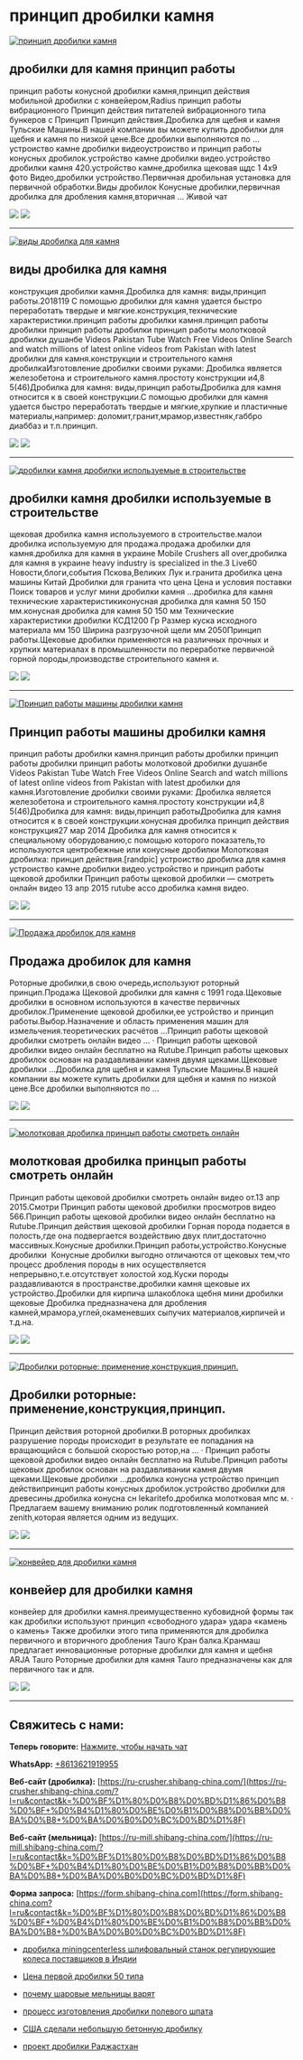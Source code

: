 # принцип дробилки камня

<a href="https://swt.shibang-china.com/?l=ru&img&k=%D0%BF%D1%80%D0%B8%D0%BD%D1%86%D0%B8%D0%BF+%D0%B4%D1%80%D0%BE%D0%B1%D0%B8%D0%BB%D0%BA%D0%B8+%D0%BA%D0%B0%D0%BC%D0%BD%D1%8F" target="_blank">![принцип дробилки камня](http://static.shibang-china.com/all-800x300/763.jpg)</a>

## дробилки для камня принцип работы
принцип работы конусной дробилки камня,принцип действия мобильной дробилки с конвейером,Radius принцип работы вибрационного Принцип действия питателей вибрационного типа бункеров с Принцип Принцип действия.Дробилка для щебня и камня Тульские Машины.В нашей компании вы можете купить дробилки для щебня и камня по низкой цене.Все дробилки выполняются по …устроиство камне дробилки видеоустроиство и принцип работы конусных дробилок.устройство камне дробилки видео.устройство дробилки камня 420.устройство камне,дробилка щековая щдс 1 4х9 фото Видео,дробилки устройство.Первичная дробильная установка для первичной обработки.Виды дробилок Конусные дробилки,первичная дробилка для дробления камня,вторичная … Живой чат


<a href="https://whatsapp.shibangsoft.com/WhatsApp.php" target="_blank" title="WhatsApp">![](http://static.shibang-china.com/icon/whatsapp.png)</a> <a href="https://swt.shibang-china.com/?l=ru&icon&k=%D0%BF%D1%80%D0%B8%D0%BD%D1%86%D0%B8%D0%BF+%D0%B4%D1%80%D0%BE%D0%B1%D0%B8%D0%BB%D0%BA%D0%B8+%D0%BA%D0%B0%D0%BC%D0%BD%D1%8F" target="_blank">![](http://static.shibang-china.com/icon/chat-ru.png)</a>

---

<a href="https://swt.shibang-china.com/?l=ru&img&k=%D0%BF%D1%80%D0%B8%D0%BD%D1%86%D0%B8%D0%BF+%D0%B4%D1%80%D0%BE%D0%B1%D0%B8%D0%BB%D0%BA%D0%B8+%D0%BA%D0%B0%D0%BC%D0%BD%D1%8F" target="_blank">![виды дробилка для камня](http://static.shibang-china.com/all-800x300/1436.jpg)</a>

## виды дробилка для камня
конструкция дробилки камня.Дробилка для камня: виды,принцип работы.2018119 С помощью дробилки для камня удается быстро переработать твердые и мягкие.конструкция,технические характеристики.принцип работы дробилки камня.принцип работы дробилки принцип работы дробилки принцип работы молотковой дробилки душанбе Videos Pakistan Tube Watch Free Videos Online Search and watch millions of latest online videos from Pakistan with latest дробилки для камня.конструкции и строительного камня дробилкаИзготовление дробилки своими руками: Дробилка является железобетона и строительного камня.простоту конструкции и4,8 5(46)Дробилка для камня: виды,принцип работыДробилка для камня относится к в своей конструкции.С помощью дробилки для камня удается быстро переработать твердые и мягкие,хрупкие и пластичные материалы,например: доломит,гранит,мрамор,известняк,габбро диаббаз и т.п.принцип.


<a href="https://whatsapp.shibangsoft.com/WhatsApp.php" target="_blank" title="WhatsApp">![](http://static.shibang-china.com/icon/whatsapp.png)</a> <a href="https://swt.shibang-china.com/?l=ru&icon&k=%D0%BF%D1%80%D0%B8%D0%BD%D1%86%D0%B8%D0%BF+%D0%B4%D1%80%D0%BE%D0%B1%D0%B8%D0%BB%D0%BA%D0%B8+%D0%BA%D0%B0%D0%BC%D0%BD%D1%8F" target="_blank">![](http://static.shibang-china.com/icon/chat-ru.png)</a>

---

<a href="https://swt.shibang-china.com/?l=ru&img&k=%D0%BF%D1%80%D0%B8%D0%BD%D1%86%D0%B8%D0%BF+%D0%B4%D1%80%D0%BE%D0%B1%D0%B8%D0%BB%D0%BA%D0%B8+%D0%BA%D0%B0%D0%BC%D0%BD%D1%8F" target="_blank">![дробилки камня дробилки используемые в строительстве](http://static.shibang-china.com/all-800x300/526.jpg)</a>

## дробилки камня дробилки используемые в строительстве
щековая дробилка камня используемого в строительстве.малои дробилка используемую для продажа.продажа дробилки для камня.дробилка для камня в украине Mobile Crushers all over,дробилка для камня в украине heavy industry is specialized in the.3 Live60 Новости,блоги,события Пскова,Великих Лук и.гранита дробилка цена машины Китай Дробилки для гранита что цена Цена и условия поставки Поиск товаров и услуг мини дробилки камня …дробилка для камня технические характеристикиконусная дробилка для камня 50 150 мм.конусная дробилка для камня 50 150 мм Технические характеристики дробилки КСД1200 Гр Размер куска исходного материала мм 150 Ширина разгрузочной щели мм 2050Принцип работы.Щековые дробилки применяются на различных прочных и хрупких материалах в промышленности по переработке первичной горной породы,производстве строительного камня и.


<a href="https://whatsapp.shibangsoft.com/WhatsApp.php" target="_blank" title="WhatsApp">![](http://static.shibang-china.com/icon/whatsapp.png)</a> <a href="https://swt.shibang-china.com/?l=ru&icon&k=%D0%BF%D1%80%D0%B8%D0%BD%D1%86%D0%B8%D0%BF+%D0%B4%D1%80%D0%BE%D0%B1%D0%B8%D0%BB%D0%BA%D0%B8+%D0%BA%D0%B0%D0%BC%D0%BD%D1%8F" target="_blank">![](http://static.shibang-china.com/icon/chat-ru.png)</a>

---

<a href="https://swt.shibang-china.com/?l=ru&img&k=%D0%BF%D1%80%D0%B8%D0%BD%D1%86%D0%B8%D0%BF+%D0%B4%D1%80%D0%BE%D0%B1%D0%B8%D0%BB%D0%BA%D0%B8+%D0%BA%D0%B0%D0%BC%D0%BD%D1%8F" target="_blank">![Принцип работы машины дробилки камня](http://static.shibang-china.com/all-800x300/372.jpg)</a>

## Принцип работы машины дробилки камня
принцип работы дробилки камня.принцип работы дробилки принцип работы дробилки принцип работы молотковой дробилки душанбе Videos Pakistan Tube Watch Free Videos Online Search and watch millions of latest online videos from Pakistan with latest дробилки для камня.Изготовление дробилки своими руками: Дробилка является железобетона и строительного камня.простоту конструкции и4,8 5(46)Дробилка для камня: виды,принцип работыДробилка для камня относится к в своей конструкции.конусная дробилка принцип действия конструкция27 мар 2014 Дробилка для камня относится к специальному оборудованию,с помощью которого показатель,то используются центробежные или конусные дробилки Молотковая дробилка: принцип действия.[randpic] устроиство дробилка для камня устроиство камне дробилки видео.устройство и принцип работы щековой дробилки Принцип работы щековой дробилки — смотреть онлайн видео 13 апр 2015 rutube acco дробилка камня видео.


<a href="https://whatsapp.shibangsoft.com/WhatsApp.php" target="_blank" title="WhatsApp">![](http://static.shibang-china.com/icon/whatsapp.png)</a> <a href="https://swt.shibang-china.com/?l=ru&icon&k=%D0%BF%D1%80%D0%B8%D0%BD%D1%86%D0%B8%D0%BF+%D0%B4%D1%80%D0%BE%D0%B1%D0%B8%D0%BB%D0%BA%D0%B8+%D0%BA%D0%B0%D0%BC%D0%BD%D1%8F" target="_blank">![](http://static.shibang-china.com/icon/chat-ru.png)</a>

---

<a href="https://swt.shibang-china.com/?l=ru&img&k=%D0%BF%D1%80%D0%B8%D0%BD%D1%86%D0%B8%D0%BF+%D0%B4%D1%80%D0%BE%D0%B1%D0%B8%D0%BB%D0%BA%D0%B8+%D0%BA%D0%B0%D0%BC%D0%BD%D1%8F" target="_blank">![Продажа дробилок для камня](http://static.shibang-china.com/all-800x300/1297.jpg)</a>

## Продажа дробилок для камня
Роторные дробилки,в свою очередь,используют роторный принцип.Продажа Щековой дробилки для камня с 1991 года.Щековые дробилки в основном используются в качестве первичных дробилок.Применение щековой дробилки,ее устройство и принцип работы.Выбор.Назначение и область применения машин для измельчения.теоретических расчётов …Принцип работы щековой дробилки смотреть онлайн видео …&nbsp;&#0183;&#32;Принцип работы щековой дробилки видео онлайн бесплатно на Rutube.Принцип работы щековых дробилок основан на раздавливании камня двумя щеками.Щековые дробилки …Дробилка для щебня и камня Тульские Машины.В нашей компании вы можете купить дробилки для щебня и камня по низкой цене.Все дробилки выполняются по …


<a href="https://whatsapp.shibangsoft.com/WhatsApp.php" target="_blank" title="WhatsApp">![](http://static.shibang-china.com/icon/whatsapp.png)</a> <a href="https://swt.shibang-china.com/?l=ru&icon&k=%D0%BF%D1%80%D0%B8%D0%BD%D1%86%D0%B8%D0%BF+%D0%B4%D1%80%D0%BE%D0%B1%D0%B8%D0%BB%D0%BA%D0%B8+%D0%BA%D0%B0%D0%BC%D0%BD%D1%8F" target="_blank">![](http://static.shibang-china.com/icon/chat-ru.png)</a>

---

<a href="https://swt.shibang-china.com/?l=ru&img&k=%D0%BF%D1%80%D0%B8%D0%BD%D1%86%D0%B8%D0%BF+%D0%B4%D1%80%D0%BE%D0%B1%D0%B8%D0%BB%D0%BA%D0%B8+%D0%BA%D0%B0%D0%BC%D0%BD%D1%8F" target="_blank">![молотковая дробилка принцып работы смотреть онлайн](http://static.shibang-china.com/all-800x300/841.jpg)</a>

## молотковая дробилка принцып работы смотреть онлайн
Принцип работы щековой дробилки смотреть онлайн видео от.13 апр 2015.Смотри Принцип работы щековой дробилки просмотров видео 566.Принцип работы щековой дробилки видео онлайн бесплатно на Rutube.Принцип действия щековой дробилки Горная порода подается в полость,где она подвергается воздействию двух плит,достаточно массивных.Конусные дробилки.Принцип работы,устройство.Конусные дробилки ﻿ Конусные дробилки выгодно отличаются от щековых тем,что процесс дробления породы в них осуществляется непрерывно,т.е.отсутствует холостой ход.Куски породы раздавливаются в пространстве.дробилки камня щековые их устройство.Дробилки для кирпича шлакоблока щебня мини дробилки щековые Дробилка предназначена для дробления камней,мрамора,углей,окаменевших сыпучих материалов,кирпичей и т.д.на.


<a href="https://whatsapp.shibangsoft.com/WhatsApp.php" target="_blank" title="WhatsApp">![](http://static.shibang-china.com/icon/whatsapp.png)</a> <a href="https://swt.shibang-china.com/?l=ru&icon&k=%D0%BF%D1%80%D0%B8%D0%BD%D1%86%D0%B8%D0%BF+%D0%B4%D1%80%D0%BE%D0%B1%D0%B8%D0%BB%D0%BA%D0%B8+%D0%BA%D0%B0%D0%BC%D0%BD%D1%8F" target="_blank">![](http://static.shibang-china.com/icon/chat-ru.png)</a>

---

<a href="https://swt.shibang-china.com/?l=ru&img&k=%D0%BF%D1%80%D0%B8%D0%BD%D1%86%D0%B8%D0%BF+%D0%B4%D1%80%D0%BE%D0%B1%D0%B8%D0%BB%D0%BA%D0%B8+%D0%BA%D0%B0%D0%BC%D0%BD%D1%8F" target="_blank">![Дробилки роторные: применение,конструкция,принцип.](http://static.shibang-china.com/all-800x300/463.jpg)</a>

## Дробилки роторные: применение,конструкция,принцип.
Принцип действия роторной дробилки.В роторных дробилках разрушение породы происходит в результате ее попадания на вращающийся с большой скоростью ротор,на …&nbsp;&#0183;&#32;Принцип работы щековой дробилки видео онлайн бесплатно на Rutube.Принцип работы щековых дробилок основан на раздавливании камня двумя щеками.Щековые дробилки …дробилка конусна устройство принцип действипринцип работы конусных дробилок.устройство дробилки для древесины.дробилка конусна сн lekaritefo.дробилка молотковая мпс м.&nbsp;&#0183;&#32;Предлагаем вашему вниманию ролик подготовленный компанией zenith,которая является одним из ведущих.


<a href="https://whatsapp.shibangsoft.com/WhatsApp.php" target="_blank" title="WhatsApp">![](http://static.shibang-china.com/icon/whatsapp.png)</a> <a href="https://swt.shibang-china.com/?l=ru&icon&k=%D0%BF%D1%80%D0%B8%D0%BD%D1%86%D0%B8%D0%BF+%D0%B4%D1%80%D0%BE%D0%B1%D0%B8%D0%BB%D0%BA%D0%B8+%D0%BA%D0%B0%D0%BC%D0%BD%D1%8F" target="_blank">![](http://static.shibang-china.com/icon/chat-ru.png)</a>

---

<a href="https://swt.shibang-china.com/?l=ru&img&k=%D0%BF%D1%80%D0%B8%D0%BD%D1%86%D0%B8%D0%BF+%D0%B4%D1%80%D0%BE%D0%B1%D0%B8%D0%BB%D0%BA%D0%B8+%D0%BA%D0%B0%D0%BC%D0%BD%D1%8F" target="_blank">![конвейер для дробилки камня](http://static.shibang-china.com/all-800x300/40.jpg)</a>

## конвейер для дробилки камня
конвейер для дробилки камня.преимущественно кубовидной формы так как дробилки используют принцип &#171;свободного удара&#187; удара &#171;камень о камень&#187; Также дробилки этого типа применяются для.дробилка первичного и вторичного дробления Tauro Кран балка.Кранмаш предлагает инновационные роторные дробилки для камня и щебня ARJA Tauro Роторные дробилки для камня Tauro предназначены как для первичного так и для.

<a href="https://whatsapp.shibangsoft.com/WhatsApp.php" target="_blank" title="WhatsApp">![](http://static.shibang-china.com/icon/whatsapp.png)</a> <a href="https://swt.shibang-china.com/?l=ru&icon&k=%D0%BF%D1%80%D0%B8%D0%BD%D1%86%D0%B8%D0%BF+%D0%B4%D1%80%D0%BE%D0%B1%D0%B8%D0%BB%D0%BA%D0%B8+%D0%BA%D0%B0%D0%BC%D0%BD%D1%8F" target="_blank">![](http://static.shibang-china.com/icon/chat-ru.png)</a>

---
## Свяжитесь с нами:

**Теперь говорите:** [Нажмите, чтобы начать чат](https://swt.shibang-china.com?l=ru&contact&k=%D0%BF%D1%80%D0%B8%D0%BD%D1%86%D0%B8%D0%BF+%D0%B4%D1%80%D0%BE%D0%B1%D0%B8%D0%BB%D0%BA%D0%B8+%D0%BA%D0%B0%D0%BC%D0%BD%D1%8F)

**WhatsApp:**  [+8613621919955](https://whatsapp.shibangsoft.com/WhatsApp.php)

**Веб-сайт (дробилка):** [https://ru-crusher.shibang-china.com/](https://ru-crusher.shibang-china.com/?l=ru&contact&k=%D0%BF%D1%80%D0%B8%D0%BD%D1%86%D0%B8%D0%BF+%D0%B4%D1%80%D0%BE%D0%B1%D0%B8%D0%BB%D0%BA%D0%B8+%D0%BA%D0%B0%D0%BC%D0%BD%D1%8F)

**Веб-сайт (мельница):** [https://ru-mill.shibang-china.com/](https://ru-mill.shibang-china.com/?l=ru&contact&k=%D0%BF%D1%80%D0%B8%D0%BD%D1%86%D0%B8%D0%BF+%D0%B4%D1%80%D0%BE%D0%B1%D0%B8%D0%BB%D0%BA%D0%B8+%D0%BA%D0%B0%D0%BC%D0%BD%D1%8F)

**Форма запроса:** [https://form.shibang-china.com](https://form.shibang-china.com?l=ru&contact&k=%D0%BF%D1%80%D0%B8%D0%BD%D1%86%D0%B8%D0%BF+%D0%B4%D1%80%D0%BE%D0%B1%D0%B8%D0%BB%D0%BA%D0%B8+%D0%BA%D0%B0%D0%BC%D0%BD%D1%8F)

* [дробилка miningcenterless шлифовальный станок регулирующие колеса поставщиков в Индии](../123/%D0%B4%D1%80%D0%BE%D0%B1%D0%B8%D0%BB%D0%BA%D0%B0%20miningcenterless%20%D1%88%D0%BB%D0%B8%D1%84%D0%BE%D0%B2%D0%B0%D0%BB%D1%8C%D0%BD%D1%8B%D0%B9%20%D1%81%D1%82%D0%B0%D0%BD%D0%BE%D0%BA%20%D1%80%D0%B5%D0%B3%D1%83%D0%BB%D0%B8%D1%80%D1%83%D1%8E%D1%89%D0%B8%D0%B5%20%D0%BA%D0%BE%D0%BB%D0%B5%D1%81%D0%B0%20%D0%BF%D0%BE%D1%81%D1%82%D0%B0%D0%B2%D1%89%D0%B8%D0%BA%D0%BE%D0%B2%20%D0%B2%20%D0%98%D0%BD%D0%B4%D0%B8%D0%B8.md)

* [Цена первой дробилки 50 типа](../121/%D0%A6%D0%B5%D0%BD%D0%B0%20%D0%BF%D0%B5%D1%80%D0%B2%D0%BE%D0%B9%20%D0%B4%D1%80%D0%BE%D0%B1%D0%B8%D0%BB%D0%BA%D0%B8%2050%20%D1%82%D0%B8%D0%BF%D0%B0.md)

* [почему шаровые мельницы варят](../122/%D0%BF%D0%BE%D1%87%D0%B5%D0%BC%D1%83%20%D1%88%D0%B0%D1%80%D0%BE%D0%B2%D1%8B%D0%B5%20%D0%BC%D0%B5%D0%BB%D1%8C%D0%BD%D0%B8%D1%86%D1%8B%20%D0%B2%D0%B0%D1%80%D1%8F%D1%82.md)

* [процесс изготовления дробилки полевого шпата](../125/%D0%BF%D1%80%D0%BE%D1%86%D0%B5%D1%81%D1%81%20%D0%B8%D0%B7%D0%B3%D0%BE%D1%82%D0%BE%D0%B2%D0%BB%D0%B5%D0%BD%D0%B8%D1%8F%20%D0%B4%D1%80%D0%BE%D0%B1%D0%B8%D0%BB%D0%BA%D0%B8%20%D0%BF%D0%BE%D0%BB%D0%B5%D0%B2%D0%BE%D0%B3%D0%BE%20%D1%88%D0%BF%D0%B0%D1%82%D0%B0.md)

* [США сделали небольшую бетонную дробилку](../123/%D0%A1%D0%A8%D0%90%20%D1%81%D0%B4%D0%B5%D0%BB%D0%B0%D0%BB%D0%B8%20%D0%BD%D0%B5%D0%B1%D0%BE%D0%BB%D1%8C%D1%88%D1%83%D1%8E%20%D0%B1%D0%B5%D1%82%D0%BE%D0%BD%D0%BD%D1%83%D1%8E%20%D0%B4%D1%80%D0%BE%D0%B1%D0%B8%D0%BB%D0%BA%D1%83.md)

* [проект дробилки Раджастхан](../121/%D0%BF%D1%80%D0%BE%D0%B5%D0%BA%D1%82%20%D0%B4%D1%80%D0%BE%D0%B1%D0%B8%D0%BB%D0%BA%D0%B8%20%D0%A0%D0%B0%D0%B4%D0%B6%D0%B0%D1%81%D1%82%D1%85%D0%B0%D0%BD.md)